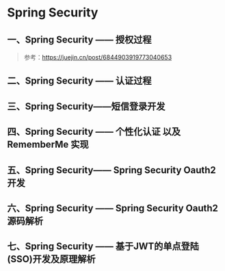 # Spring Security 



## 一、Spring Security —— 授权过程









> 参考：https://juejin.cn/post/6844903919773040653

## 二、Spring Security —— 认证过程









## 三、Spring Security——短信登录开发







## 四、Spring Security —— 个性化认证 以及 RememberMe 实现







## 五、Spring Security—— Spring Security Oauth2 开发





## 六、Spring Security  —— Spring Security Oauth2 源码解析





## 七、Spring Security  —— 基于JWT的单点登陆(SSO)开发及原理解析